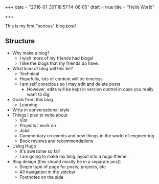 +++
date = "2016-01-30T18:57:14-08:00"
draft = true
title = "Hello World"

+++

This is my first "serious" blog post!

## Structure

* Why make a blog?
  * I wish more of my friends had blogs!
  * I like the blogs that my friends do have.
* What kind of blog will this be?
  * Technical
  * Hopefully, lots of content will be timeless
  * I am self conscious so I may edit and delete posts
    * However, edits will be kept in version control in case you really want to dig
* Goals from this blog
  * Learning
* Write in conversational style
* Things I plan to write about
  * Vim
  * Projects I work on
  * Jobs
  * Commentary on events and new things in the world of engineering
  * Book reviews and recommendations
* Using Hugo
  * It's awesome so far!
  * I am going to make my blog layout into a hugo theme.
* Blog design (this should mostly be in a separate post)
  * Single type of page for posts, projects, etc
  * All navigation in the sidebar
  * Footnotes on the side
